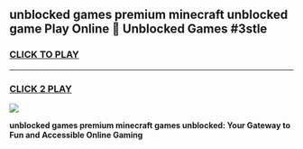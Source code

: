 
## unblocked games premium minecraft unblocked game Play Online 👋 Unblocked Games #3stle
<h3>
<a href="https://premium.freeplayer.one?title=unblocked_games_premium_minecraft&ref=21F">CLICK TO PLAY</a></h3>
<hr>

<h3>
<a href="https://premium.freeplayer.one?title=unblocked_games_premium_minecraft&ref=21F">CLICK 2 PLAY</a>
  
</h3>

<a href="https://premium.freeplayer.one?title=unblocked_games_premium_minecraft&ref=21F/"><img src="https://clearcache.store/games.png"></a>


**unblocked games premium minecraft games unblocked: Your Gateway to Fun and Accessible Online Gaming**

